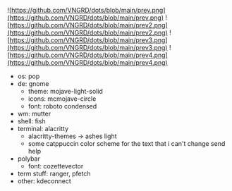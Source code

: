 ![https://github.com/VNGRD/dots/blob/main/prev.png](https://github.com/VNGRD/dots/blob/main/prev.png)
![https://github.com/VNGRD/dots/blob/main/prev2.png](https://github.com/VNGRD/dots/blob/main/prev2.png)
![https://github.com/VNGRD/dots/blob/main/prev3.png](https://github.com/VNGRD/dots/blob/main/prev3.png)
![https://github.com/VNGRD/dots/blob/main/prev4.png](https://github.com/VNGRD/dots/blob/main/prev4.png)

- os: pop
- de: gnome
  - theme: mojave-light-solid
  - icons: mcmojave-circle
  - font: roboto condensed
- wm: mutter
- shell: fish
- terminal: alacritty
  - alacritty-themes -> ashes light
  - some catppuccin color scheme for the text that i can't change send help
- polybar
  - font: cozettevector
- term stuff: ranger, pfetch
- other: kdeconnect
